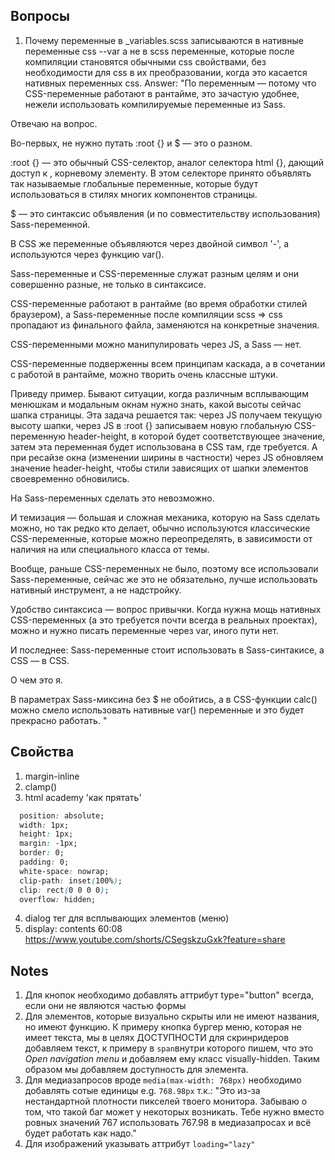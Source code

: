 ## Вопросы
1. Почему переменные в _variables.scss записываются в нативные переменные css --var а не в scss переменные, которые после компиляции становятся обычными css свойствами, без необходимости для css в их преобразовании, когда это касается нативных переменных css.
Answer: "По переменным — потому что CSS-переменные работают в рантайме, это зачастую удобнее, нежели использовать компилируемые переменные из Sass.

Отвечаю на вопрос. 

Во-первых, не нужно путать :root {} и $ — это о разном. 

:root {} — это обычный CSS-селектор, аналог селектора html {}, дающий доступ к <html>, корневому элементу. В этом селекторе принято объявлять так называемые глобальные переменные, которые будут использоваться в стилях многих компонентов страницы. 

$ — это синтаксис объявления (и по совместительству использования) Sass-переменной. 

В CSS же переменные объявляются через двойной символ '-', а используются через функцию var().

Sass-переменные и CSS-переменные служат разным целям и они совершенно разные, не только в синтаксисе. 

CSS-переменные работают в рантайме (во время обработки стилей браузером), а Sass-переменные после компиляции scss => css пропадают из финального файла, заменяются на конкретные значения. 

CSS-переменными можно манипулировать через JS, а Sass — нет. 

CSS-переменные подверженны всем принципам каскада, а в сочетании с работой в рантайме, можно творить очень классные штуки. 

Приведу пример. Бывают ситуации, когда различным всплывающим менюшкам и модальным окнам нужно знать, какой высоты сейчас шапка страницы. Эта задача решается так: через JS получаем текущую высоту шапки, через JS в :root {} записываем новую глобальную CSS-переменную header-height, в которой будет соответствующее значение, затем эта переменная будет использована в CSS там, где требуется. А при ресайзе окна (изменении ширины в частности) через JS обновляем значение header-height, чтобы стили зависящих от шапки элементов своевременно обновились. 

На Sass-переменных сделать это невозможно. 

И темизация — большая и сложная механика, которую на Sass сделать можно, но так редко кто делает, обычно используются классические CSS-переменные, которые можно переопределять, в зависимости от наличия на <html> или <body> специального класса от темы. 

Вообще, раньше CSS-переменных не было, поэтому все использовали Sass-переменные, сейчас же это не обязательно, лучше использовать нативный инструмент, а не надстройку.

Удобство синтаксиса — вопрос привычки. Когда нужна мощь нативных CSS-переменных (а это требуется почти всегда в реальных проектах), можно и нужно писать переменные через var, иного пути нет.

И последнее: Sass-переменные стоит использовать в Sass-синтакисе, а CSS — в CSS.

О чем это я. 

В параметрах Sass-миксина без $ не обойтись, а в CSS-функции calc() можно смело использовать нативные var() переменные и это будет прекрасно работать.
"

## Свойства
1. margin-inline
2. clamp()
3. html academy 'как прятать' 
  ```css
    position: absolute;
    width: 1px;
    height: 1px;
    margin: -1px;
    border: 0;
    padding: 0;
    white-space: nowrap;
    clip-path: inset(100%);
    clip: rect(0 0 0 0);
    overflow: hidden;
  ```
4. dialog тег для всплывающих элементов (меню)
5. display: contents 60:08 https://www.youtube.com/shorts/CSegskzuGxk?feature=share


## Notes
  1. Для кнопок необходимо добавлять аттрибут type="button" всегда, если они не являются частью формы
  2. Для элементов, которые визуально скрыты или не имеют названия, но имеют функцию. К примеру кнопка бургер меню, которая не имеет текста, мы в целях ДОСТУПНОСТИ для скринридеров добавляем текст, к примеру в `span`внутри которого пишем, что это *Open navigation menu* и добавляем ему класс visually-hidden. Таким образом мы добавляем доступность для элемента.
  3. Для медиазапросов вроде `media(max-width: 768px)` необходимо добавлять сотые единицы e.g. `768.98px` т.к.:
  "Это из-за нестандартной плотности пикселей твоего монитора. Забываю о том, что такой баг может у некоторых возникать. Тебе нужно вместо ровных значений 767 использовать 767.98 в медиазапросах и всё будет работать как надо."
  4. Для изображений указывать аттрибут `loading="lazy"`